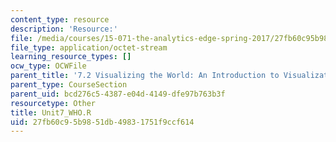 ```yaml
---
content_type: resource
description: 'Resource:'
file: /media/courses/15-071-the-analytics-edge-spring-2017/27fb60c95b9851db49831751f9ccf614_Unit7_WHO.R
file_type: application/octet-stream
learning_resource_types: []
ocw_type: OCWFile
parent_title: '7.2 Visualizing the World: An Introduction to Visualization'
parent_type: CourseSection
parent_uid: bcd276c5-4387-e04d-4149-dfe97b763b3f
resourcetype: Other
title: Unit7_WHO.R
uid: 27fb60c9-5b98-51db-4983-1751f9ccf614
---
```

